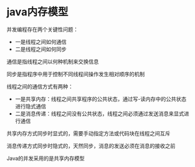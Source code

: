 # java内存模型

并发编程存在两个关键性问题：

- 一是线程之间如何通信
- 二是线程之间如何同步

通信是指线程之间以何种机制来交换信息

同步是指程序中用于控制不同线程间操作发生相对顺序的机制


线程之间的通信方式有两种：

- 一是共享内存：线程之间共享程序的公共状态，通过写-读内存中的公共状态进行隐式通信
- 二是消息传递：线程之间没有公共状态，线程之间必须通过发送消息来显式进行通信


共享内存方式同步时显式的，需要手动指定方法或代码块在线程之间互斥

消息传递方式同步时隐式的，天然同步，消息的发送必须在消息的接收之前

Java的并发采用的是共享内存模型



